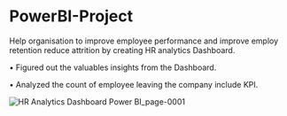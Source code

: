 # PowerBI-Project

Help organisation to improve employee performance and improve employ retention reduce attrition by creating HR analytics Dashboard.

•	Figured out the valuables insights from the Dashboard.

•	Analyzed the count of employee leaving the company include KPI.

![HR Analytics Dashboard Power BI_page-0001](https://github.com/AYUSHSAHU23/PowerBI-Project/assets/121926434/7f6be0ff-7515-40f7-9a03-cdd07b10164d)
